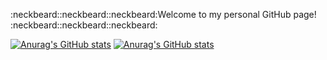 :neckbeard::neckbeard::neckbeard:Welcome to my personal GitHub page! :neckbeard::neckbeard::neckbeard:

[![Anurag's GitHub stats](https://github-readme-stats.vercel.app/api/?username=TriPham95&count_private=true&show_icons=true&theme=tokyonight&show_icons=true&layout=compact)](https://github.com/anuraghazra/github-readme-stats)
[![Anurag's GitHub stats](https://github-readme-stats.vercel.app/api/top-langs/?username=TriPham95&count_private=true&show_icons=true&theme=tokyonight&show_icons=true&langs_count=8&hide=PLpgSQL,CMake,Makefile,Tcl&layout=compact)](https://github.com/anuraghazra/github-readme-stats)
